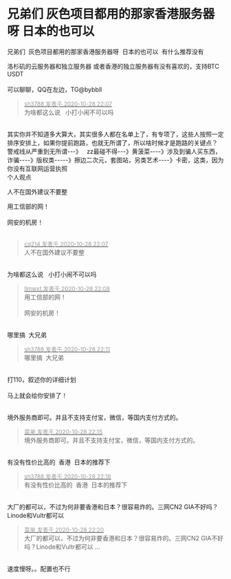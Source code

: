 # 兄弟们  灰色项目都用的那家香港服务器呀  日本的也可以


兄弟们&nbsp;&nbsp;灰色项目都用的那家香港服务器呀&nbsp;&nbsp;日本的也可以&nbsp;&nbsp;有什么推荐没有<img src="static/image/smiley/default/lol.gif" smilieid="12" border="0" alt="" /> 

洛杉矶的云服务器和独立服务器 或者香港的独立服务器有没有喜欢的，支持BTC USDT <img src="static/image/smiley/yct/010.gif" smilieid="41" border="0" alt="" /><br />
<br />
可以聊聊，QQ在左边，TG@bybbll

<div class="quote"><blockquote><font size="2"><a href="https://www.hostloc.com/forum.php?mod=redirect&amp;goto=findpost&amp;pid=9366553&amp;ptid=759591" target="_blank"><font color="#999999">sh3788 发表于 2020-10-28 22:07</font></a></font><br />
为啥都这么说&nbsp; &nbsp;小打小闹不可以吗</blockquote></div><br />
其实你并不知道多大算大，其实很多人都在名单上了，有专项了，这些人按照一定排序安排上，如果你提前跑路，也就无所谓了，所以啥时候才是跑路的关键点？<br />
警戒线从严重到无所谓---》&nbsp; &nbsp;zz最碰不得---》黄菠菜----》涉及到骗人买东西，诈骗----》版权类-----》擦边二次元，套图站，另类艺术----》卡密，这类，因为你没有互联网运营执照<br />
个人观点

人不在国外建议不要整<img id="aimg_qbzBk" onclick="zoom(this, this.src, 0, 0, 0)" class="zoom" src="https://cdn.jsdelivr.net/gh/hishis/forum-master/public/images/patch.gif" onmouseover="img_onmouseoverfunc(this)" onload="thumbImg(this)" border="0" alt="" />

用工信部的网！<br />
<br />
网安的机房！<br />
<br />
<img src="static/image/smiley/default/lol.gif" smilieid="12" border="0" alt="" /><img src="static/image/smiley/default/lol.gif" smilieid="12" border="0" alt="" /><img src="static/image/smiley/default/lol.gif" smilieid="12" border="0" alt="" />

<div class="quote"><blockquote><font size="2"><a href="https://www.hostloc.com/forum.php?mod=redirect&amp;goto=findpost&amp;pid=9366549&amp;ptid=759591" target="_blank"><font color="#999999">cq214 发表于 2020-10-28 22:07</font></a></font><br />
人不在国外建议不要整</blockquote></div><br />
为啥都这么说&nbsp; &nbsp;小打小闹不可以吗

<div class="quote"><blockquote><font size="2"><a href="https://www.hostloc.com/forum.php?mod=redirect&amp;goto=findpost&amp;pid=9366555&amp;ptid=759591" target="_blank"><font color="#999999">llmwxt 发表于 2020-10-28 22:08</font></a></font><br />
用工信部的网！<br />
<br />
网安的机房！</blockquote></div><br />
哪里搞&nbsp;&nbsp;大兄弟

<div class="quote"><blockquote><font size="2"><a href="https://www.hostloc.com/forum.php?mod=redirect&amp;goto=findpost&amp;pid=9366579&amp;ptid=759591" target="_blank"><font color="#999999">sh3788 发表于 2020-10-28 22:11</font></a></font><br />
哪里搞&nbsp;&nbsp;大兄弟</blockquote></div><br />
打110，叙述你的详细计划<br />
<br />
马上就会给你安排了！<br />
<br />
<img src="static/image/smiley/default/shy.gif" smilieid="8" border="0" alt="" />

境外服务商即可。并且不支持支付宝，微信，等国内支付方式的。

<div class="quote"><blockquote><font size="2"><a href="https://www.hostloc.com/forum.php?mod=redirect&amp;goto=findpost&amp;pid=9366600&amp;ptid=759591" target="_blank"><font color="#999999">菜单 发表于 2020-10-28 22:15</font></a></font><br />
境外服务商即可。并且不支持支付宝，微信，等国内支付方式的。</blockquote></div><br />
有没有性价比高的&nbsp;&nbsp;香港&nbsp;&nbsp;日本的推荐下

<div class="quote"><blockquote><font size="2"><a href="https://www.hostloc.com/forum.php?mod=redirect&amp;goto=findpost&amp;pid=9366606&amp;ptid=759591" target="_blank"><font color="#999999">sh3788 发表于 2020-10-28 22:18</font></a></font><br />
有没有性价比高的&nbsp;&nbsp;香港&nbsp;&nbsp;日本的推荐下</blockquote></div><br />
大厂的都可以，不过为何非要香港和日本？很容易炸的。三网CN2 GIA不好吗？Linode和Vultr都可以

<div class="quote"><blockquote><font size="2"><a href="https://www.hostloc.com/forum.php?mod=redirect&amp;goto=findpost&amp;pid=9366609&amp;ptid=759591" target="_blank"><font color="#999999">菜单 发表于 2020-10-28 22:20</font></a></font><br />
大厂的都可以，不过为何非要香港和日本？很容易炸的。三网CN2 GIA不好吗？Linode和Vultr都可以 ...</blockquote></div><br />
速度慢呀。。配置也不行
